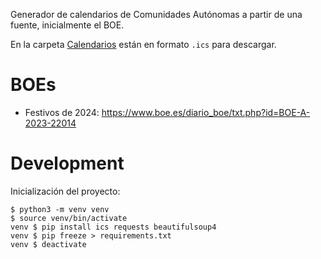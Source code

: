 Generador de calendarios de Comunidades Autónomas a partir 
de una fuente, inicialmente el BOE.

En la carpeta [Calendarios]() están en formato `.ics` para 
descargar.

# BOEs

- Festivos de 2024: https://www.boe.es/diario_boe/txt.php?id=BOE-A-2023-22014

# Development

Inicialización del proyecto:

```shell
$ python3 -m venv venv
$ source venv/bin/activate
venv $ pip install ics requests beautifulsoup4
venv $ pip freeze > requirements.txt
venv $ deactivate
```
